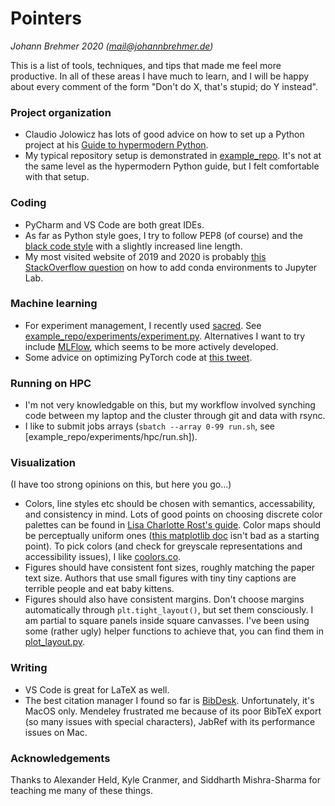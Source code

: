 # Pointers

*Johann Brehmer 2020 (mail@johannbrehmer.de)*

This is a list of tools, techniques, and tips that made me feel more productive. In all of these areas I have much to learn, and I will be happy about every comment of the form "Don't do X, that's stupid; do Y instead".
### Project organization

- Claudio Jolowicz has lots of good advice on how to set up a Python project at his [Guide to hypermodern Python](https://cjolowicz.github.io/posts/hypermodern-python-01-setup/).
- My typical repository setup is demonstrated in [example_repo](./example_repo/). It's not at the same level as the hypermodern Python guide, but I felt comfortable with that setup.

### Coding

- PyCharm and VS Code are both great IDEs. 
- As far as Python style goes, I try to follow PEP8 (of course) and the [black code style](https://black.readthedocs.io/) with a slightly increased line length.
- My most visited website of 2019 and 2020 is probably [this StackOverflow question](https://stackoverflow.com/questions/53004311/how-to-add-conda-environment-to-jupyter-lab) on how to add conda environments to Jupyter Lab.

### Machine learning

- For experiment management, I recently used [sacred](https://github.com/IDSIA/sacred). See [example_repo/experiments/experiment.py](./example_repo/experiments/experiment.py). Alternatives I want to try include [MLFlow](https://mlflow.org/), which seems to be more actively developed. 
- Some advice on optimizing PyTorch code at [this tweet](https://twitter.com/karpathy/status/1299921324333170689).

### Running on HPC

- I'm not very knowledgable on this, but my workflow involved synching code between my laptop and the cluster through git and data with rsync.
- I like to submit jobs arrays (`sbatch --array 0-99 run.sh`, see [example_repo/experiments/hpc/run.sh]).
### Visualization

(I have too strong opinions on this, but here you go...)

- Colors, line styles etc should be chosen with semantics, accessability, and consistency in mind. Lots of good points on choosing discrete color palettes can be found in [Lisa Charlotte Rost's guide](https://blog.datawrapper.de/beautifulcolors/). Color maps should be perceptually uniform ones ([this matplotlib doc](https://matplotlib.org/3.3.3/tutorials/colors/colormaps.html) isn't bad as a starting point). To pick colors (and check for greyscale representations and accessibility issues), I like [coolors.co](https://coolors.co).
- Figures should have consistent font sizes, roughly matching the paper text size. Authors that use small figures with tiny tiny captions are terrible people and eat baby kittens.
- Figures should also have consistent margins. Don't choose margins automatically through `plt.tight_layout()`, but set them consciously. I am partial to square panels inside square canvasses. I've been using some (rather ugly) helper functions to achieve that, you can find them in [plot_layout.py](./plot_layout.py).

### Writing

- VS Code is great for LaTeX as well.
- The best citation manager I found so far is [BibDesk](https://bibdesk.sourceforge.io/). Unfortunately, it's MacOS only. Mendeley frustrated me because of its poor BibTeX export (so many issues with special characters), JabRef with its performance issues on Mac.


### Acknowledgements

Thanks to Alexander Held, Kyle Cranmer, and Siddharth Mishra-Sharma for teaching me many of these things.
